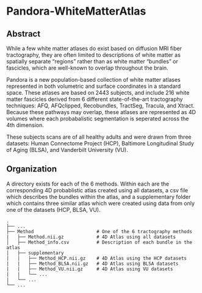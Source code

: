 # Pandora-WhiteMatterAtlas

## Abstract
While a few white matter atlases do exist based on diffusion MRI fiber tractography, they are often limited to descriptions of white matter as spatially separate “regions” rather than as white matter “bundles” or fascicles, which are well-known to overlap throughout the brain. 

Pandora is a new population-based collection of white matter atlases represented in both volumetric and surface coordinates in a standard space. These atlases are based on 2443 subjects, and include 216 white matter fascicles derived from 6 different state-of-the-art tractography techniques: AFQ, AFQclipped, Recobundles, TractSeg, Tracula, and Xtract. Because these pathways may overlap, these atlases are represented as 4D volumes where each probabalistic segmentation is seperated across the 4th dimension.

These subjects scans are of all healthy adults and were drawn from three datasets: Human Connectome Project (HCP), Baltimore Longitudinal Study of Aging (BLSA), and Vanderbilt University (VU). 

## Organization
A directory exists for each of the 6 methods. Within each are the corresponding 4D probablistic atlas created using all datasets, a csv file which describes the bundles within the atlas, and a supplementary folder which contains three similar atlas which were created using data from only one of the datasets (HCP, BLSA, VU).

    .
    ├── ...
    ├── Method                       # One of the 6 tractography methods
    |   ├── Method.nii.gz            # 4D Atlas using all datasets
    │   ├── Method_info.csv          # Description of each bundle in the atlas
    │   ├── supplementary
    |   |   ├── Method_HCP.nii.gz    # 4D Atlas using the HCP datasets
    |   |   ├── Method_BLSA.nii.gz   # 4D Atlas using BLSA datasets
    |   |   ├── Method_VU.nii.gz     # 4D Atlas using VU datasets
    |   |   └── ...   
    |   └── ...   
    └── ...   
